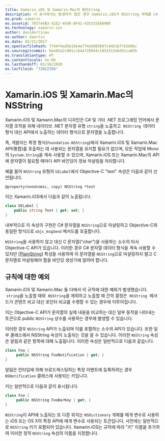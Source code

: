 ```yaml
---
title: Xamarin.iOS 및 Xamarin.Mac의 NSString
description: 이 문서에서는 발생하지 않은 경우 Xamarin.iOS가 NSString 개체를 C# 문자열 개체로 투명하게 변환하는 방법을 설명합니다.
ms.prod: xamarin
ms.assetid: 785744B3-42E2-4590-8F41-435325E609B9
ms.technology: xamarin-ios
author: davidortinau
ms.author: daortin
ms.date: 03/21/2017
ms.openlocfilehash: f744f4ed5619e4e7f4a9d85897c4451bf7e5b9bc
ms.sourcegitcommit: 9ee02a2c091ccb4a728944c1854312ebd51ca05b
ms.translationtype: HT
ms.contentlocale: ko-KR
ms.lasthandoff: 03/10/2020
ms.locfileid: "73022356"
---
```

# <a name="nsstring-in-xamarinios-and-xamarinmac"></a>Xamarin.iOS 및 Xamarin.Mac의 NSString

Xamarin.iOS 및 Xamarin.Mac의 디자인은 C# 및 기타 .NET 프로그래밍 언어에서 문자열 조작을 위해 네이티브 .NET 문자열 유형 `string`을 노출하고  `NSString`  데이터 형식 대신 API에서 노출하는 데이터 형식으로 문자열을 노출합니다.

즉, 개발자는 특정 형식(`Foundation.NSString`)에서 Xamarin.iOS 및 Xamarin.Mac API(통합)를 호출하는 데 사용되는 문자열을 유지할 필요가 없으며, 모든 작업에 Mono의 `System.String`을 계속 사용할 수 있으며, Xamarin.iOS 또는 Xamarin.Mac의 API에 문자열이 필요할 때마다 API 바인딩이 정보 마샬링을 처리합니다.

예를 들어 `NSString` 유형의 `UILabel`에서 Objective-C "text" 속성은 다음과 같이 선언됩니다.

```objc
@property(nonatomic, copy) NSString *text
```

이는 Xamarin.iOS에서 다음과 같이 노출됩니다.

```csharp
class UILabel {
    public string Text { get; set; }
}
```

내부적으로 이 속성의 구현은 C# 문자열을 `NSString`으로 마샬링하고 Objective-C와 동일한 방식으로 `objc_msgSend` 메서드를 호출합니다.

`NSString`을 사용하지 않고 대신 C 문자열("*char*")을 사용하는 소수의 타사 Objective-C API가 있습니다. 이러한 경우 C# 문자열 데이터 형식을 계속 사용할 수 있지만 [[PlainString]](~/cross-platform/macios/binding/objective-c-libraries.md) 특성을 사용하여 이 문자열을 `NSString`으로 마샬링하지 말고 C 문자열로 마샬링해야 함을 바인딩 생성기에 알려야 합니다.

 <a name="Exceptions_to_the_Rule" />

## <a name="exceptions-to-the-rule"></a>규칙에 대한 예외

Xamarin.iOS 및 Xamarin.Mac 둘 다에서 이 규칙에 대한 예외가 발생했습니다.  `string`을 노출할 때와  `NSString`을 제외하고 노출할 때 간의 결정은  `NSString`  메서드가 콘텐츠 비교 대신 포인터 비교를 수행할 수 있는 경우에 이루어집니다.

이는 Objective-C API가 문자열의 실제 내용을 비교하는 대신 일부 동작을 나타내는 토큰으로 public `NSString` 상수를 사용하는 경우에 발생할 수 있습니다.

이러한 경우 `NSString` API가 노출되며 이를 포함하는 소수의 API가 있습니다. 또한 일부 클래스에서 NSString 속성이 노출되는 것을 알 수 있습니다. 이러한 `NSString` 속성은 알림과 같은 항목에 대해 노출됩니다. 이러한 속성은 일반적으로 다음과 같습니다.

```csharp
class Foo {
     public NSString FooNotification { get; }
}
```

알림은 런타임에 의해 브로드캐스팅하는 특정 이벤트에 등록하려는 경우 `NSNotification` 클래스에 사용되는 키입니다.

키는 일반적으로 다음과 같이 표시됩니다.

```csharp
class Foo {
     public NSString FooBarKey { get; }
}
```

`NSString`이 API에 노출되는 또 다른 위치는 `NSDictionary` 개체를 매개 변수로 사용하는 iOS 또는 OS X의 특정 API에 매개 변수로 사용되는 토큰입니다. 사전에는 일반적으로 `NSString` 키가 포함되어 있습니다. Xamarin.iOS는 규칙에 따라 "키" 이름을 추가하여 이러한 정적 `NSString` 속성의 이름을 지정합니다.
